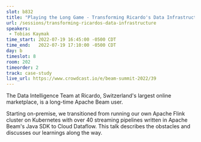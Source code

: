 ```yaml
---
slot: b832
title: "Playing the Long Game - Transforming Ricardo's Data Infrastructure with Apache Beam"
url: /sessions/transforming-ricardos-data-infrastructure
speakers:
 - Tobias Kaymak
time_start: 2022-07-19 16:45:00 -0500 CDT
time_end:   2022-07-19 17:10:00 -0500 CDT
day: b
timeslot: 8
room: 202
timeorder: 2
track: case-study
live_url: https://www.crowdcast.io/e/beam-summit-2022/39
---
```


The Data Intelligence Team at Ricardo, Switzerland's largest online marketplace, is a long-time Apache Beam user.
 
 Starting on-premise, we transitioned from running our own Apache Flink cluster on Kubernetes with over 40 streaming pipelines written in Apache Beam's Java SDK to Cloud Dataflow. This talk describes the obstacles and discusses our learnings along the way.